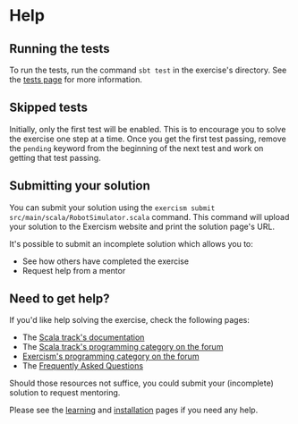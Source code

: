 # Help

## Running the tests

To run the tests, run the command `sbt test` in the exercise's directory.
See the [tests page](https://exercism.org/docs/tracks/scala/tests) for more information.

## Skipped tests

Initially, only the first test will be enabled.
This is to encourage you to solve the exercise one step at a time.
Once you get the first test passing, remove the `pending` keyword from the beginning of the next test and work on getting that test passing.

## Submitting your solution

You can submit your solution using the `exercism submit src/main/scala/RobotSimulator.scala` command.
This command will upload your solution to the Exercism website and print the solution page's URL.

It's possible to submit an incomplete solution which allows you to:

- See how others have completed the exercise
- Request help from a mentor

## Need to get help?

If you'd like help solving the exercise, check the following pages:

- The [Scala track's documentation](https://exercism.org/docs/tracks/scala)
- The [Scala track's programming category on the forum](https://forum.exercism.org/c/programming/scala)
- [Exercism's programming category on the forum](https://forum.exercism.org/c/programming/5)
- The [Frequently Asked Questions](https://exercism.org/docs/using/faqs)

Should those resources not suffice, you could submit your (incomplete) solution to request mentoring.

Please see the [learning](https://exercism.org/docs/tracks/scala/learning) and [installation](https://exercism.org/docs/tracks/scala/installation) pages if you need any help.